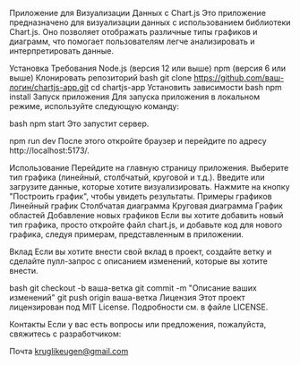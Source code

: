 Приложение для Визуализации Данных с Chart.js
Это приложение предназначено для визуализации данных с использованием библиотеки Chart.js. Оно позволяет отображать различные типы графиков и диаграмм, что помогает пользователям легче анализировать и интерпретировать данные.

Установка
Требования
Node.js (версия 12 или выше)
npm (версия 6 или выше)
Клонировать репозиторий
bash
git clone https://github.com/ваш-логин/chartjs-app.git
cd chartjs-app
Установить зависимости
bash
npm install
Запуск приложения
Для запуска приложения в локальном режиме, используйте следующую команду:

bash
npm start
Это запустит сервер.

npm run dev
После этого откройте браузер и перейдите по адресу http://localhost:5173/.

Использование
Перейдите на главную страницу приложения.
Выберите тип графика (линейный, столбчатый, круговой и т.д.).
Введите или загрузите данные, которые хотите визуализировать.
Нажмите на кнопку "Построить график", чтобы увидеть результаты.
Примеры графиков
Линейный график
Столбчатая диаграмма
Круговая диаграмма
График областей
Добавление новых графиков
Если вы хотите добавить новый тип графика, просто откройте файл chart.js, и добавьте код для нового графика, следуя примерам, представленным в приложении.

Вклад
Если вы хотите внести свой вклад в проект, создайте ветку и сделайте пулл-запрос с описанием изменений, которые вы хотите внести.

bash
git checkout -b ваша-ветка
git commit -m "Описание ваших изменений"
git push origin ваша-ветка
Лицензия
Этот проект лицензирован под MIT License. Подробности см. в файле LICENSE.

Контакты
Если у вас есть вопросы или предложения, пожалуйста, свяжитесь с разработчиком:

Почта
kruglikeugen@gmail.com

